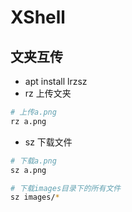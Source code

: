 # XShell

## 文夹互传

- apt install lrzsz
- rz 上传文夹

```bash
# 上传a.png
rz a.png
```

- sz 下载文件

```bash
# 下载a.png
sz a.png

# 下载images目录下的所有文件
sz images/*
```
